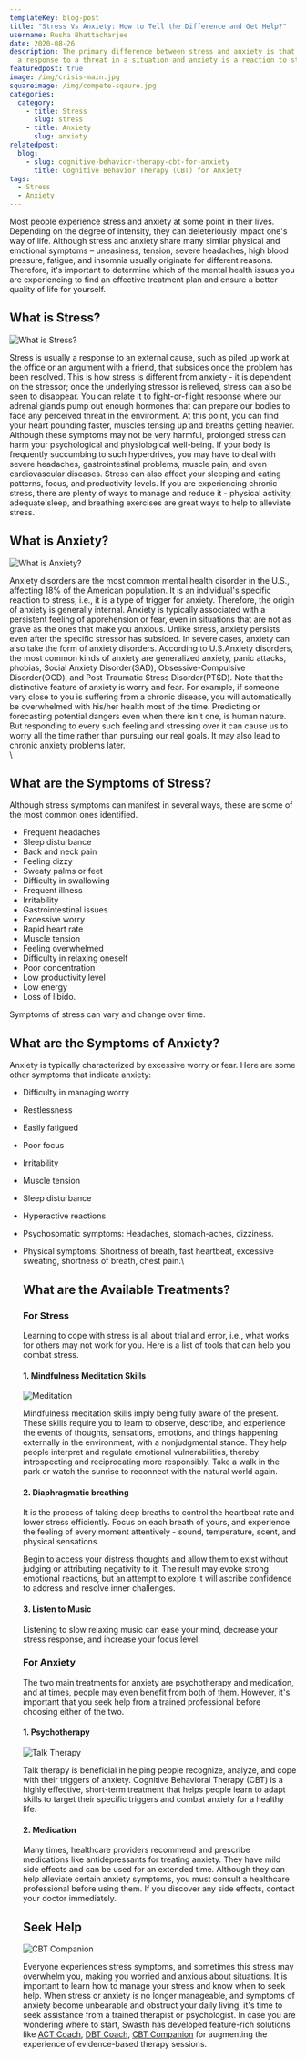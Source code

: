 ```yaml
---
templateKey: blog-post
title: "Stress Vs Anxiety: How to Tell the Difference and Get Help?"
username: Rusha Bhattacharjee
date: 2020-08-26
description: The primary difference between stress and anxiety is that stress is
  a response to a threat in a situation and anxiety is a reaction to stress.
featuredpost: true
image: /img/crisis-main.jpg
squareimage: /img/compete-sqaure.jpg
categories:
  category:
    - title: Stress
      slug: stress
    - title: Anxiety
      slug: anxiety
relatedpost:
  blog:
    - slug: cognitive-behavior-therapy-cbt-for-anxiety
      title: Cognitive Behavior Therapy (CBT) for Anxiety
tags:
  - Stress
  - Anxiety
---
```

<!--StartFragment-->

Most people experience stress and anxiety at some point in their lives. Depending on the degree of intensity, they can deleteriously impact one's way of life. Although stress and anxiety share many similar physical and emotional symptoms – uneasiness, tension, severe headaches, high blood pressure, fatigue, and insomnia usually originate for different reasons. Therefore, it's important to determine which of the mental health issues you are experiencing to find an effective treatment plan and ensure a better quality of life for yourself.

<!--StartFragment-->

## What is Stress?

![What is Stress?](/img/stress-vs-anxiety-2.jpg "What is Stress?")

Stress is usually a response to an external cause, such as piled up work at the office or an argument with a friend, that subsides once the problem has been resolved. This is how stress is different from anxiety - it is dependent on the stressor; once the underlying stressor is relieved, stress can also be seen to disappear. You can relate it to fight-or-flight response where our adrenal glands pump out enough hormones that can prepare our bodies to face any perceived threat in the environment. At this point, you can find your heart pounding faster, muscles tensing up and breaths getting heavier. Although these symptoms may not be very harmful, prolonged stress can harm your psychological and physiological well-being. If your body is frequently succumbing to such hyperdrives, you may have to deal with severe headaches, gastrointestinal problems, muscle pain, and even cardiovascular diseases. Stress can also affect your sleeping and eating patterns, focus, and productivity levels. If you are experiencing chronic stress, there are plenty of ways to manage and reduce it - physical activity, adequate sleep, and breathing exercises are great ways to help to alleviate stress.

## What is Anxiety?

![What is Anxiety?](/img/anxiety.jpeg "What is Anxiety? ")

Anxiety disorders are the most common mental health disorder in the U.S., affecting 18% of the American population. It is an individual's specific reaction to stress, i.e., it is a type of trigger for anxiety. Therefore, the origin of anxiety is generally internal. Anxiety is typically associated with a persistent feeling of apprehension or fear, even in situations that are not as grave as the ones that make you anxious. Unlike stress, anxiety persists even after the specific stressor has subsided. In severe cases, anxiety can also take the form of anxiety disorders. According to U.S.Anxiety disorders, the most common kinds of anxiety are generalized anxiety, panic attacks, phobias, Social Anxiety Disorder(SAD), Obsessive-Compulsive Disorder(OCD), and Post-Traumatic Stress Disorder(PTSD). Note that the distinctive feature of anxiety is worry and fear. For example, if someone very close to you is suffering from a chronic disease, you will automatically be overwhelmed with his/her health most of the time. Predicting or forecasting potential dangers even when there isn't one, is human nature. But responding to every such feeling and stressing over it can cause us to worry all the time rather than pursuing our real goals. It may also lead to chronic anxiety problems later.\
\
<!--StartFragment-->

## What are the Symptoms of Stress?

Although stress symptoms can manifest in several ways, these are some of the most common ones identified.

* Frequent headaches
* Sleep disturbance
* Back and neck pain
* Feeling dizzy
* Sweaty palms or feet
* Difficulty in swallowing
* Frequent illness
* Irritability
* Gastrointestinal issues
* Excessive worry
* Rapid heart rate
* Muscle tension
* Feeling overwhelmed
* Difficulty in relaxing oneself
* Poor concentration
* Low productivity level
* Low energy
* Loss of libido.

Symptoms of stress can vary and change over time.

## What are the Symptoms of Anxiety?

Anxiety is typically characterized by excessive worry or fear. Here are some other symptoms that indicate anxiety:

* Difficulty in managing worry
* Restlessness
* Easily fatigued
* Poor focus
* Irritability
* Muscle tension
* Sleep disturbance
* Hyperactive reactions
* Psychosomatic symptoms: Headaches, stomach-aches, dizziness.
* Physical symptoms: Shortness of breath, fast heartbeat, excessive sweating, shortness of breath, chest pain.\
  <!--StartFragment-->

  ## What are the Available Treatments?

  ### For Stress

  Learning to cope with stress is all about trial and error, i.e., what works for others may not work for you. Here is a list of tools that can help you combat stress.

  #### 1. Mindfulness Meditation Skills

  ![Meditation](/img/mindfulness-in-dbt02.png "Meditation")

  Mindfulness meditation skills imply being fully aware of the present. These skills require you to learn to observe, describe, and experience the events of thoughts, sensations, emotions, and things happening externally in the environment, with a nonjudgmental stance. They help people interpret and regulate emotional vulnerabilities, thereby introspecting and reciprocating more responsibly. Take a walk in the park or watch the sunrise to reconnect with the natural world again.

  #### 2. Diaphragmatic breathing

  It is the process of taking deep breaths to control the heartbeat rate and lower stress efficiently. Focus on each breath of yours, and experience the feeling of every moment attentively - sound, temperature, scent, and physical sensations.

  Begin to access your distress thoughts and allow them to exist without judging or attributing negativity to it. The result may evoke strong emotional reactions, but an attempt to explore it will ascribe confidence to address and resolve inner challenges.

  #### 3. Listen to Music

  Listening to slow relaxing music can ease your mind, decrease your stress response, and increase your focus level.

  ### For Anxiety

  The two main treatments for anxiety are psychotherapy and medication, and at times, people may even benefit from both of them. However, it's important that you seek help from a trained professional before choosing either of the two.

  #### 1. Psychotherapy

  ![Talk Therapy](/img/interpersonal-effectiveness-skills02.png "Talk Therapy")

  Talk therapy is beneficial in helping people recognize, analyze, and cope with their triggers of anxiety. Cognitive Behavioral Therapy (CBT) is a highly effective, short-term treatment that helps people learn to adapt skills to target their specific triggers and combat anxiety for a healthy life.

  #### 2. Medication

  Many times, healthcare providers recommend and prescribe medications like antidepressants for treating anxiety. They have mild side effects and can be used for an extended time. Although they can help alleviate certain anxiety symptoms, you must consult a healthcare professional before using them. If you discover any side effects, contact your doctor immediately.

  ## Seek Help

  ![CBT Companion](/img/cbt_companion_screen.png "CBT Companion")

  Everyone experiences stress symptoms, and sometimes this stress may overwhelm you, making you worried and anxious about situations. It is important to learn how to manage your stress and know when to seek help. When stress or anxiety is no longer manageable, and symptoms of anxiety become unbearable and obstruct your daily living, it's time to seek assistance from a trained therapist or psychologist. In case you are wondering where to start, Swasth has developed feature-rich solutions like [ACT Coach](https://www.swasth.co/act-coach/), [DBT Coach](https://www.swasth.co/dbt-coach/), [CBT Companion](https://www.swasth.co/cbt-companion/) for augmenting the experience of evidence-based therapy sessions.

  <!--EndFragment-->

<!--EndFragment-->

<!--EndFragment-->

<!--EndFragment-->
